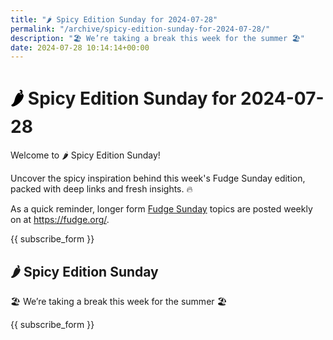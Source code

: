 ```yaml
---
title: "🌶️ Spicy Edition Sunday for 2024-07-28"
permalink: "/archive/spicy-edition-sunday-for-2024-07-28/"
description: "🏖️ We’re taking a break this week for the summer 🏖️"
date: 2024-07-28 10:14:14+00:00
---
```


<h1><span style="color: rgb(0, 0, 0)">🌶️ </span> Spicy Edition Sunday for 2024-07-28</h1><p>Welcome to 🌶️ Spicy Edition Sunday!</p><p>Uncover the spicy inspiration behind this week's Fudge Sunday edition, packed with deep links and fresh insights. 🔥</p><p>As a quick reminder, longer form <a target="_blank" rel="noopener noreferrer nofollow" href="https://fudge.org/">Fudge Sunday</a> topics are posted weekly on at <a target="_blank" rel="noopener noreferrer nofollow" href="https://fudge.org/">https://fudge.org/</a>.</p><p>{{ subscribe_form }}</p><h2>🌶️ Spicy Edition Sunday</h2><p>🏖️ <span>We’re taking a break this week for the summer 🏖️</span></p><p>{{ subscribe_form }}</p>